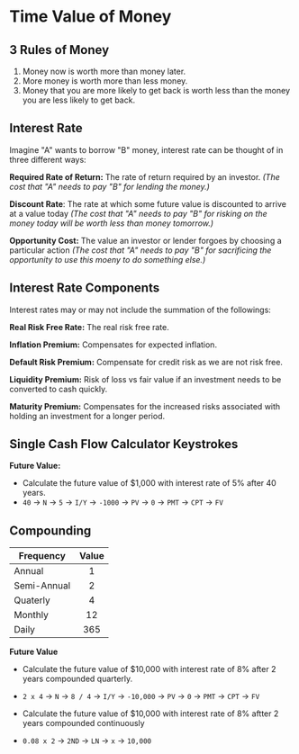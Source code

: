 # Time Value of Money

## 3 Rules of Money
1. Money now is worth more than money later.
2. More money is worth more than less money.
3. Money that you are more likely to get back is worth less than the money you are less likely to get back.

## Interest Rate
Imagine "A" wants to borrow "B" money, interest rate can be thought of in three different ways:

**Required Rate of Return:** The rate of return required by an investor. *(The cost that "A" needs to pay "B" for lending the money.)*

**Discount Rate**: The rate at which some future value is discounted to arrive at a value today *(The cost that "A" needs to pay "B" for risking on the money today will be worth less than money tomorrow.)*

**Opportunity Cost:** The value an investor or lender forgoes by choosing a particular action *(The cost that "A" needs to pay "B" for sacrificing the opportunity to use this moeny to do something else.)*

## Interest Rate Components
Interest rates may or may not include the summation of the followings:

**Real Risk Free Rate:** The real risk free rate.

**Inflation Premium:** Compensates for expected inflation.

**Default Risk Premium:** Compensate for credit risk as we are not risk free.

**Liquidity Premium:** Risk of loss vs fair value if an investment needs to be converted to cash quickly.

**Maturity Premium:** Compensates for the increased risks associated with holding an investment for a longer period.

## Single Cash Flow Calculator Keystrokes

**Future Value:** 
- Calculate the future value of $1,000 with interest rate of 5% after 40 years.
- `40` &rarr; `N` &rarr; `5` &rarr; `I/Y` &rarr; `-1000` &rarr; `PV` &rarr; `0` &rarr; `PMT` &rarr; `CPT` &rarr; `FV`

## Compounding
| Frequency   | Value |
| ----------  |:-----:|
| Annual      | 1     |
| Semi-Annual | 2     |
| Quaterly    | 4     |
| Monthly     | 12    |
| Daily       | 365   |

**Future Value**
- Calculate the future value of $10,000 with interest rate of 8% after 2 years compounded quarterly.
- `2 x 4` &rarr; `N` &rarr; `8 / 4` &rarr; `I/Y` &rarr; `-10,000` &rarr; `PV` &rarr; `0` &rarr; `PMT` &rarr; `CPT` &rarr; `FV`


- Calculate the future value of $10,000 with interest rate of 8% aftter 2 years compounded continuously
- `0.08 x 2` &rarr; `2ND` &rarr; `LN` &rarr; `x` &rarr; `10,000`